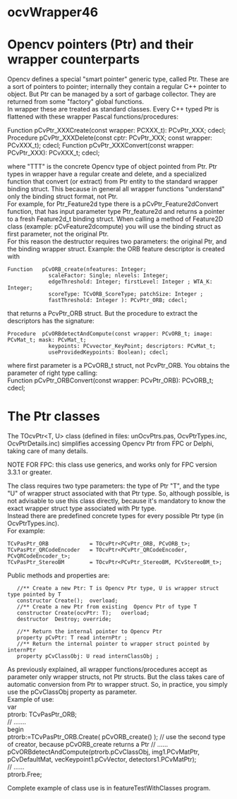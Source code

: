 # ocvWrapper46 

# Opencv pointers (Ptr) and their wrapper counterparts 

Opencv defines a special "smart pointer" generic type, called Ptr. These are a sort of pointers to pointer; internally
they contain a regular C++ pointer to object. But Ptr can be managed by a sort of garbage collector. They are returned from some 
"factory" global functions.  
In wrapper these are treated as standard
classes. Every C++ typed Ptr is flattened with these wrapper Pascal functions/procedures:  

Function    pCvPtr_XXXCreate(const wrapper: PCXXX_t): PCvPtr_XXX; cdecl;
Procedure   pCvPtr_XXXDelete(const cptr: PCvPtr_XXX;  const wrapper: PCvXXX_t); cdecl;
Function    pCvPtr_XXXConvert(const wrapper: PCvPtr_XXX): PCvXXX_t; cdecl;

where "TTT" is the concrete Opencv type of object pointed from Ptr.
Ptr types in wrapper have a regular create and delete, and a specialized function that convert (or extract) from Ptr entity to the standard 
wrapper binding struct. This because in general all wrapper functions "understand" only the binding struct format, not Ptr.  
For example, for Ptr_Feature2d type there is a pCvPtr_Feature2dConvert function,  that has input parameter type Ptr_feature2d and
returns a pointer to a fresh Feature2d_t binding struct. When calling a method of Feature2D class (example: pCvFeature2dcompute) 
you will use the binding struct as first parameter, not the original Ptr.  
For this reason the destructor requires two parameters: the original Ptr, and the binding wrapper struct.
Example: the ORB feature descriptor is created with  

    Function   pCvORB_create(nfeatures: Integer; 
                 scaleFactor: Single; nlevels: Integer; 
                 edgeThreshold: Integer; firstLevel: Integer ; WTA_K: Integer; 
                 scoreType: TCvORB_ScoreType; patchSize: Integer ; 
                 fastThreshold: Integer ): PCvPtr_ORB; cdecl;  

that returns a PcvPtr_ORB struct.
But the procedure to extract the descriptors has the signature:   

    Procedure  pCvORBdetectAndCompute(const wrapper: PCvORB_t; image: PCvMat_t; mask: PCvMat_t; 
                 keypoints: PCvvector_KeyPoint; descriptors: PCvMat_t; 
                 useProvidedKeypoints: Boolean); cdecl;   
     
where first parameter is a PCvORB_t struct, not   PcvPtr_ORB.
You obtains the parameter of right type calling:  
   Function    pCvPtr_ORBConvert(const wrapper: PCvPtr_ORB): PCvORB_t; cdecl; 



# The Ptr  classes

The TOcvPtr<T, U> class (defined in files: unOcvPtrs.pas, OcvPtrTypes.inc, OcvPtrDetails.inc) simplifies
accessing Opencv Ptr from FPC or Delphi, taking care of many details.  

NOTE FOR FPC: this class use generics, and works only for FPC version 3.3.1 or greater.  

The class requires two type parameters: the type of Ptr "T", and the type "U" of wrapper struct associated with
that Ptr type. So, although possible, is not advisable to use this class directly, because
it's mandatory to know the exact wrapper struct type associated with Ptr type.  
Instead there are predefined concrete types for every possible Ptr type (in OcvPtrTypes.inc).      
For example:  

    TCvPasPtr_ORB             = TOcvPtr<PCvPtr_ORB, PCvORB_t>;  
    TCvPasPtr_QRCodeEncoder   = TOcvPtr<PCvPtr_QRCodeEncoder, PCvQRCodeEncoder_t>;  
    TCvPasPtr_StereoBM        = TOcvPtr<PCvPtr_StereoBM, PCvStereoBM_t>;  


Public methods and properties are:

       //** Create a new Ptr: T is Opencv Ptr type, U is wrapper struct type pointed by T
       constructor Create();  overload;
       //** Create a new Ptr from existing  Opencv Ptr of type T
       constructor Create(ocvPtr: T);   overload;
       destructor  Destroy; override;

       //** Return the internal pointer to Opencv Ptr
       property pCvPtr: T read internPtr ;
       //** Return the internal pointer to wrapper struct pointed by internPtr
       property pCvClassObj: U read internClassObj ;

As previously explained, all wrapper functions/procedures accept as parameter only wrapper
structs, not Ptr structs. But the class takes care of automatic conversion from Ptr to wrapper struct.
So, in practice, you simply use the pCvClassObj property as parameter.    
Example of use:  
var  
  ptrorb: TCvPasPtr_ORB;  
  // .......  
begin  
  ptrorb:=TCvPasPtr_ORB.Create( pCvORB_create() );  // use the second type of creator, because pCvORB_create returns a Ptr
  // ......  
  pCvORBdetectAndCompute(ptrorb.pCvClassObj, img1.PCvMatPtr, pCvDefaultMat, vecKeypoint1.pCvVector, detectors1.PCvMatPtr);  
  // ......  
  ptrorb.Free;  

Complete example of class use is in featureTestWithClasses program.

